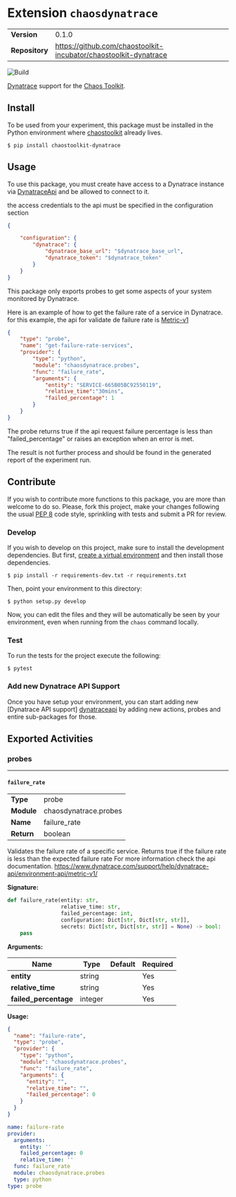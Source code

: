 # Extension `chaosdynatrace`

|                       |               |
| --------------------- | ------------- |
| **Version**           | 0.1.0 |
| **Repository**        | https://github.com/chaostoolkit-incubator/chaostoolkit-dynatrace |



![Build](https://github.com/chaostoolkit-incubator/chaostoolkit-dynatrace/workflows/Build/badge.svg)

[Dynatrace][dynatrace] support for the [Chaos Toolkit][chaostoolkit].

[dynatrace]: https://www.dynatrace.es/
[chaostoolkit]: http://chaostoolkit.org/

## Install

To be used from your experiment, this package must be installed in the Python
environment where [chaostoolkit][] already lives.

[chaostoolkit]: https://github.com/chaostoolkit/chaostoolkit

```
$ pip install chaostoolkit-dynatrace
```

## Usage

To use this package, you must create have access to a Dynatrace instance via
[DynatraceApi][]  and be allowed to connect to it.

[DynatraceApi]:https://www.dynatrace.com/support/help/dynatrace-api/basics/dynatrace-api-authentication/

the access credentials to the api must be specified in the configuration section

```json
{

    "configuration": {
        "dynatrace": {
            "dynatrace_base_url": "$dynatrace_base_url",
            "dynatrace_token": "$dynatrace_token"
        }
    }
}
```

This package only exports probes to get some aspects of your system 
monitored by Dynatrace.

Here is an example of how to get the failure rate of a service in Dynatrace.
for this example, the api for validate de failure rate is [Metric-v1][mv1]

[mv1]:https://www.dynatrace.com/support/help/dynatrace-api/environment-api/metric-v1/


```json
{
    "type": "probe",
    "name": "get-failure-rate-services",
    "provider": {
        "type": "python",
        "module": "chaosdynatrace.probes",
        "func": "failure_rate",
        "arguments": {
            "entity": "SERVICE-665B05BC92550119",
            "relative_time":"30mins",
            "failed_percentage": 1
        }
    }
}
```

The probe returns true if the api request failure percentage is less than 
"failed_percentage" or raises an exception when an error is met.


The result is not further process and should be found in the generated report
of the experiment run.

## Contribute

If you wish to contribute more functions to this package, you are more than
welcome to do so. Please, fork this project, make your changes following the
usual [PEP 8][pep8] code style, sprinkling with tests and submit a PR for
review.

[pep8]: https://pycodestyle.readthedocs.io/en/latest/

### Develop

If you wish to develop on this project, make sure to install the development
dependencies. But first, [create a virtual environment][venv] and then install
those dependencies.

[venv]: http://chaostoolkit.org/reference/usage/install/#create-a-virtual-environment

```console
$ pip install -r requirements-dev.txt -r requirements.txt 
```

Then, point your environment to this directory:

```console
$ python setup.py develop
```

Now, you can edit the files and they will be automatically be seen by your
environment, even when running from the `chaos` command locally.

### Test

To run the tests for the project execute the following:

```
$ pytest
```

### Add new Dynatrace API Support

Once you have setup your environment, you can start adding new
[Dynatrace API support] [dynatraceapi] by adding new actions, probes and entire sub-packages
for those.

[dynatraceapi]: https://www.dynatrace.com/support/help/dynatrace-api




## Exported Activities



### probes



***

#### `failure_rate`

|                       |               |
| --------------------- | ------------- |
| **Type**              | probe |
| **Module**            | chaosdynatrace.probes |
| **Name**              | failure_rate |
| **Return**              | boolean |


Validates the failure rate of a specific service.
Returns true if the failure rate is less than the expected failure rate
For more information check the api documentation.
https://www.dynatrace.com/support/help/dynatrace-api/environment-api/metric-v1/

**Signature:**

```python
def failure_rate(entity: str,
                 relative_time: str,
                 failed_percentage: int,
                 configuration: Dict[str, Dict[str, str]],
                 secrets: Dict[str, Dict[str, str]] = None) -> bool:
    pass

```

**Arguments:**

| Name | Type | Default | Required |
| --------------------- | ------------- | ------------- | ------------- |
| **entity**      | string |  | Yes |
| **relative_time**      | string |  | Yes |
| **failed_percentage**      | integer |  | Yes |




**Usage:**

```json
{
  "name": "failure-rate",
  "type": "probe",
  "provider": {
    "type": "python",
    "module": "chaosdynatrace.probes",
    "func": "failure_rate",
    "arguments": {
      "entity": "",
      "relative_time": "",
      "failed_percentage": 0
    }
  }
}
```

```yaml
name: failure-rate
provider:
  arguments:
    entity: ''
    failed_percentage: 0
    relative_time: ''
  func: failure_rate
  module: chaosdynatrace.probes
  type: python
type: probe

```



